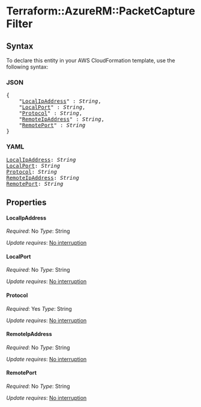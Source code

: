 # Terraform::AzureRM::PacketCapture Filter

## Syntax

To declare this entity in your AWS CloudFormation template, use the following syntax:

### JSON

<pre>
{
    "<a href="#localipaddress" title="LocalIpAddress">LocalIpAddress</a>" : <i>String</i>,
    "<a href="#localport" title="LocalPort">LocalPort</a>" : <i>String</i>,
    "<a href="#protocol" title="Protocol">Protocol</a>" : <i>String</i>,
    "<a href="#remoteipaddress" title="RemoteIpAddress">RemoteIpAddress</a>" : <i>String</i>,
    "<a href="#remoteport" title="RemotePort">RemotePort</a>" : <i>String</i>
}
</pre>

### YAML

<pre>
<a href="#localipaddress" title="LocalIpAddress">LocalIpAddress</a>: <i>String</i>
<a href="#localport" title="LocalPort">LocalPort</a>: <i>String</i>
<a href="#protocol" title="Protocol">Protocol</a>: <i>String</i>
<a href="#remoteipaddress" title="RemoteIpAddress">RemoteIpAddress</a>: <i>String</i>
<a href="#remoteport" title="RemotePort">RemotePort</a>: <i>String</i>
</pre>

## Properties

#### LocalIpAddress

_Required_: No
_Type_: String

_Update requires_: [No interruption](https://docs.aws.amazon.com/AWSCloudFormation/latest/UserGuide/using-cfn-updating-stacks-update-behaviors.html#update-no-interrupt)

#### LocalPort

_Required_: No
_Type_: String

_Update requires_: [No interruption](https://docs.aws.amazon.com/AWSCloudFormation/latest/UserGuide/using-cfn-updating-stacks-update-behaviors.html#update-no-interrupt)

#### Protocol

_Required_: Yes
_Type_: String

_Update requires_: [No interruption](https://docs.aws.amazon.com/AWSCloudFormation/latest/UserGuide/using-cfn-updating-stacks-update-behaviors.html#update-no-interrupt)

#### RemoteIpAddress

_Required_: No
_Type_: String

_Update requires_: [No interruption](https://docs.aws.amazon.com/AWSCloudFormation/latest/UserGuide/using-cfn-updating-stacks-update-behaviors.html#update-no-interrupt)

#### RemotePort

_Required_: No
_Type_: String

_Update requires_: [No interruption](https://docs.aws.amazon.com/AWSCloudFormation/latest/UserGuide/using-cfn-updating-stacks-update-behaviors.html#update-no-interrupt)

